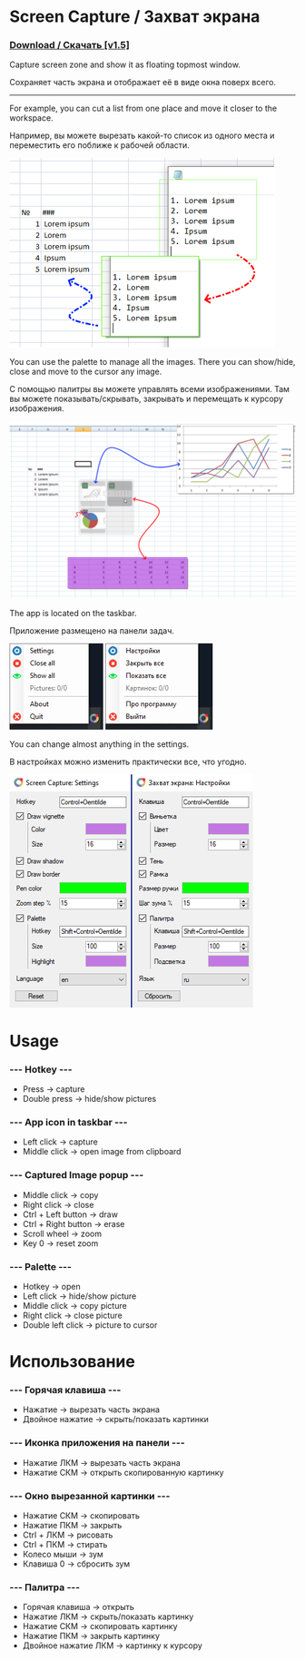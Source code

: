 # Screen Capture / Захват экрана

### [Download / Скачать [v1.5]](https://github.com/MixelTe/ScreenCapture/releases/download/v1.5/ScreenCapture.exe)
Capture screen zone and show it as floating topmost window.

Сохраняет часть экрана и отображает её в виде окна поверх всего.

---

For example, you can cut a list from one place and move it closer to the workspace.

Например, вы можете вырезать какой-то список из одного места и переместить его поближе к рабочей области.

![Alt text](docs/capture.png)

You can use the palette to manage all the images. There you can show/hide, close and move to the cursor any image.

С помощью палитры вы можете управлять всеми изображениями. Там вы можете показывать/скрывать, закрывать и перемещать к курсору изображения.

![Alt text](docs/palette.png)

The app is located on the taskbar.

Приложение размещено на панели задач.

![Alt text](docs/menu.png) ![Alt text](menu_ru.png)

You can change almost anything in the settings.

В настройках можно изменить практически все, что угодно.

![Alt text](docs/settings.png)

# Usage

### ---   Hotkey   ---
* Press -> capture
* Double press -> hide/show pictures

### ---   App icon in taskbar   ---
* Left click -> capture
* Middle click -> open image from clipboard

### ---  Captured Image popup   ---
* Middle click -> copy
* Right click -> close
* Ctrl + Left button -> draw
* Ctrl + Right button -> erase
* Scroll wheel -> zoom
* Key 0 -> reset zoom

### ---   Palette   ---
* Hotkey -> open
* Left click -> hide/show picture
* Middle click -> copy picture
* Right click -> close picture
* Double left click -> picture to cursor


# Использование

### ---   Горячая клавиша   ---
* Нажатие -> вырезать часть экрана
* Двойное нажатие -> скрыть/показать картинки

### ---   Иконка приложения на панели   ---
* Нажатие ЛКМ -> вырезать часть экрана
* Нажатие СКМ -> открыть скопированную картинку

### ---  Окно вырезанной картинки   ---
* Нажатие СКМ -> скопировать
* Нажатие ПКМ -> закрыть
* Ctrl + ЛКМ -> рисовать
* Ctrl + ПКМ -> стирать
* Колесо мыши -> зум
* Клавиша 0 -> сбросить зум

### ---   Палитра   ---
* Горячая клавиша -> открыть
* Нажатие ЛКМ -> скрыть/показать картинку
* Нажатие СКМ -> скопировать картинку
* Нажатие ПКМ -> закрыть картинку
* Двойное нажатие ЛКМ -> картинку к курсору
